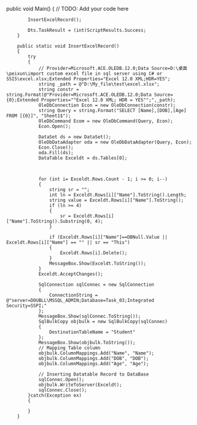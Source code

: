 public void Main()
		{
            // TODO: Add your code here
            
            InsertExcelRecord();
            
            Dts.TaskResult = (int)ScriptResults.Success;
		}

        public static void InsertExcelRecord()
        {
            try
            {
                // Provider=Microsoft.ACE.OLEDB.12.0;Data Source=D:\桌面\peixun\import custom excel file in sql server using C# or SSIS\excel.xlsx;Extended Properties="Excel 12.0 XML;HDR=YES";
                string _path = @"D:\My_file\test\excel.xlsx";
                string constr = string.Format(@"Provider=Microsoft.ACE.OLEDB.12.0;Data Source={0};Extended Properties=""Excel 12.0 XML; HDR = YES"";",_path);
                OleDbConnection Econ = new OleDbConnection(constr);
                string Query = string.Format("SELECT [Name],[DOB],[Age] FROM [{0}]", "Sheet1$");
                OleDbCommand Ecom = new OleDbCommand(Query, Econ);
                Econ.Open();
                
                DataSet ds = new DataSet();
                OleDbDataAdapter oda = new OleDbDataAdapter(Query, Econ);
                Econ.Close();
                oda.Fill(ds);
                DataTable Exceldt = ds.Tables[0];

                

                for (int i= Exceldt.Rows.Count - 1; i >= 0; i--)
                {
                    string sr = "";
                    int ln = Exceldt.Rows[i]["Name"].ToString().Length;
                    string value = Exceldt.Rows[i]["Name"].ToString();
                    if (ln >= 4)
                    {
                        sr = Exceldt.Rows[i]["Name"].ToString().Substring(0, 4);
                    }

                    if (Exceldt.Rows[i]["Name"]==DBNull.Value || Exceldt.Rows[i]["Name"] == "" || sr == "This")
                    {
                        Exceldt.Rows[i].Delete();
                    }
                    MessageBox.Show(Exceldt.ToString());
                }
                Exceldt.AcceptChanges();

                SqlConnection sqlConnec = new SqlConnection
                {
                    ConnectionString = @"server=DOUBLL\MSSQL_ADMIN;Database=Task_03;Integrated Security=SSPI;"
                };
                MessageBox.Show(sqlConnec.ToString());
                SqlBulkCopy objbulk = new SqlBulkCopy(sqlConnec)
                {
                    DestinationTableName = "Student"
                };
                MessageBox.Show(objbulk.ToString());
                // Mapping Table column
                objbulk.ColumnMappings.Add("Name", "Name");
                objbulk.ColumnMappings.Add("DOB", "DOB");
                objbulk.ColumnMappings.Add("Age", "Age");

                // Inserting Datatable Record to DataBase
                sqlConnec.Open();
                objbulk.WriteToServer(Exceldt);
                sqlConnec.Close();
            }catch(Exception ex)
            {

            }
        }